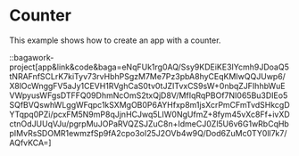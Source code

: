 <script>
	import ViewApp from '$lib/ViewApp.svelte'
</script>

# Counter
This example shows how to create an app with a counter.

::bagawork-project[app&link&code&baga=eNqFUk1rg0AQ/Ssy9KDEiKE3IYcmh9JDoaQ5tNRAFnfSCLrK7kiTyv73rvHbhPSgzM7Me7Pz3pbA8hyCEqKMIwQQJUwp6/X8lOcWnggFV5aJy1CEVH1RVghCaS0tv0tJZITvxCS9sW+0nbqZJFIhhbWuEVWpyusWFgsDTFFQ09DhmNcOmS2txQjD8V/MfIqRqPBOf7NI065Bu3DIEo5SQfBVQswhWLggWFqpc1kSXMgOB0P6AYHfxp8m1jsXcrPmCFmTvdSHkcgDYTqpq0PZi/pcxFM5N9mP8qJjnHCJwq5LIW0NgUfmZ+8fym45vXc8Ff+ivXDctnOdJUUqVJu/pgrpMuJOPaRVQZSJZuC8n+IdmeCJ0Zl5U6v6G1wRbCqHbpIMvRsSDOMR1ewmzfSp9fA2cpo3oI25J2OVb4w9Q/Dod6ZuMc0TY0ll7k7/AQfvKCA=]